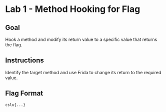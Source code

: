 # Lab 1 - Method Hooking for Flag

## Goal
Hook a method and modify its return value to a specific value that returns the flag.

## Instructions
Identify the target method and use Frida to change its return to the required value.

## Flag Format
`cslu{...}`
